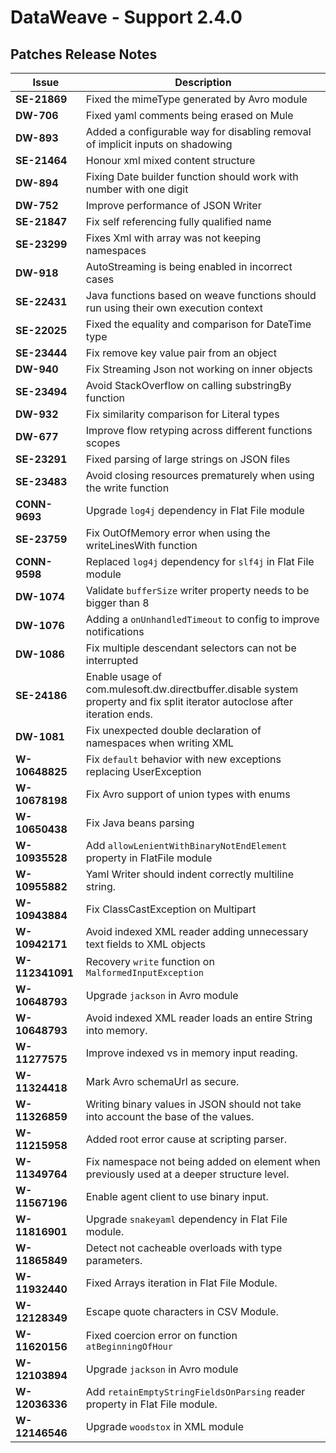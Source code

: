 DataWeave - Support 2.4.0
===========

## Patches Release Notes

| Issue          | Description                                                                                                                 |
|----------------|-----------------------------------------------------------------------------------------------------------------------------|
| **SE-21869**   | Fixed the mimeType generated by Avro module                                                                                 |
| **DW-706**     | Fixed yaml comments being erased on Mule                                                                                    |
| **DW-893**     | Added a configurable way for disabling removal of implicit inputs on shadowing                                              |
| **SE-21464**   | Honour xml mixed content structure                                                                                          |
| **DW-894**     | Fixing Date builder function should work with number with one digit                                                         |
| **DW-752**     | Improve performance of JSON Writer                                                                                          |
| **SE-21847**   | Fix self referencing fully qualified name                                                                                   |
| **SE-23299**   | Fixes Xml with array was not keeping namespaces                                                                             |
| **DW-918**     | AutoStreaming is being enabled in incorrect cases                                                                           |
| **SE-22431**   | Java functions based on weave functions should run using their own execution context                                        |
| **SE-22025**   | Fixed the equality and comparison for DateTime type                                                                         |
| **SE-23444**   | Fix remove key value pair from an object                                                                                    |
| **DW-940**     | Fix Streaming Json not working on inner objects                                                                             |
| **SE-23494**   | Avoid StackOverflow on calling substringBy function                                                                         |
| **DW-932**     | Fix similarity comparison for Literal types                                                                                 |
| **DW-677**     | Improve flow retyping across different functions scopes                                                                     |
| **SE-23291**   | Fixed parsing of large strings on JSON files                                                                                |
| **SE-23483**   | Avoid closing resources prematurely when using the write function                                                           |
| **CONN-9693**  | Upgrade `log4j` dependency in Flat File module                                                                              |
| **SE-23759**   | Fix OutOfMemory error when using the writeLinesWith function                                                                |
| **CONN-9598**  | Replaced `log4j` dependency for `slf4j` in Flat File module                                                                 |
| **DW-1074**    | Validate `bufferSize` writer property needs to be bigger than 8                                                             |
| **DW-1076**    | Adding a `onUnhandledTimeout` to config to improve notifications                                                            |
| **DW-1086**    | Fix multiple descendant selectors can not be interrupted                                                                    |
| **SE-24186**   | Enable usage of com.mulesoft.dw.directbuffer.disable system property and fix split iterator autoclose after iteration ends. |
| **DW-1081**    | Fix unexpected double declaration of namespaces when writing XML                                                            |
| **W-10648825** | Fix `default` behavior with new exceptions replacing UserException                                                          |
| **W-10678198** | Fix Avro support of union types with enums                                                                                  |
| **W-10650438** | Fix Java beans parsing                                                                                                      |
| **W-10935528** | Add `allowLenientWithBinaryNotEndElement` property in FlatFile module                                                       |
| **W-10955882** | Yaml Writer should indent correctly multiline string.                                                                       |
| **W-10943884** | Fix ClassCastException on Multipart                                                                                         |
| **W-10942171** | Avoid indexed XML reader adding unnecessary text fields to XML objects                                                      |
| **W-112341091** | Recovery `write` function on `MalformedInputException`                                                                     |
| **W-10648793** | Upgrade `jackson` in Avro module                                                                                            |
| **W-10648793** | Avoid indexed XML reader loads an entire String into memory.                                                                |
| **W-11277575** | Improve indexed vs in memory input reading.                                                                                 |
| **W-11324418** | Mark Avro schemaUrl as secure.                                                                                              |
| **W-11326859** | Writing binary values in JSON should not take into account the base of the values.                                          |
| **W-11215958** | Added root error cause at scripting parser.                                                                                 |
| **W-11349764** | Fix namespace not being added on element when previously used at a deeper structure level.                                  |
| **W-11567196** | Enable  agent client to use binary input.                                                                                   |
| **W-11816901** | Upgrade `snakeyaml` dependency in Flat File module.                                                                         |
| **W-11865849** | Detect not cacheable overloads with type parameters.                                                                        |
| **W-11932440** | Fixed Arrays iteration in Flat File Module.                                                                                 |
| **W-12128349** | Escape quote characters in CSV Module.                                                                                      |
| **W-11620156** | Fixed coercion error on function `atBeginningOfHour`                                                                        |
| **W-12103894** | Upgrade `jackson` in Avro module                                                                                            |
| **W-12036336** | Add `retainEmptyStringFieldsOnParsing` reader property in Flat File module.												                         |
| **W-12146546** | Upgrade `woodstox` in XML module                                                                                            |
